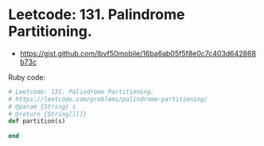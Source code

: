 # Leetcode: 131. Palindrome Partitioning.

- https://gist.github.com/lbvf50mobile/16ba6ab05f5f8e0c7c403d642868b73c
 
Ruby code:
```Ruby
# Leetcode: 131. Palindrome Partitioning.
# https://leetcode.com/problems/palindrome-partitioning/
# @param {String} s
# @return {String[][]}
def partition(s)
    
end
```

